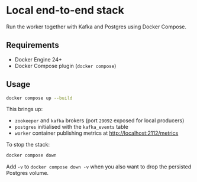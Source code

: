 # Local end-to-end stack

Run the worker together with Kafka and Postgres using Docker Compose.

## Requirements
- Docker Engine 24+
- Docker Compose plugin (`docker compose`)

## Usage
```bash
docker compose up --build
```

This brings up:
- `zookeeper` and `kafka` brokers (port `29092` exposed for local producers)
- `postgres` initialised with the `kafka_events` table
- `worker` container publishing metrics at <http://localhost:2112/metrics>

To stop the stack:
```bash
docker compose down
```

Add `-v` to `docker compose down -v` when you also want to drop the persisted Postgres volume.
